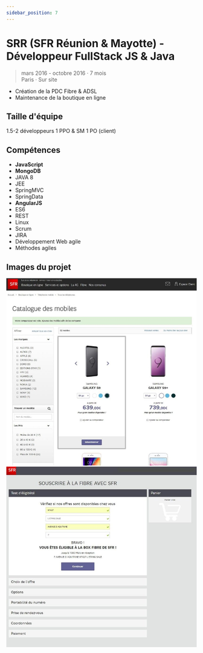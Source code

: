 ```yaml
---
sidebar_position: 7
---
```


# SRR (SFR Réunion & Mayotte) - Développeur FullStack JS & Java

> mars 2016 - octobre 2016 · 7 mois\
> Paris · Sur site

- Création de la PDC Fibre & ADSL
- Maintenance de la boutique en ligne

## Taille d'équipe

1.5-2 développeurs
1 PPO & SM
1 PO (client)

## Compétences

- **JavaScript**
- **MongoDB**
- JAVA 8
- JEE
- SpringMVC
- SpringData
- **AngularJS**
- ES6
- REST
- Linux
- Scrum
- JIRA
- Développement Web agile
- Méthodes agiles

## Images du projet

![img](/img/pages/experiences/neo9/portfolio/sfr-ile-de-la-reunion-boutique-en-ligne-mobiles.jpeg)
![img](/img/pages/experiences/neo9/portfolio/sfr-ile-de-la-reunion-prise-de-commande-fibre.jpeg)
